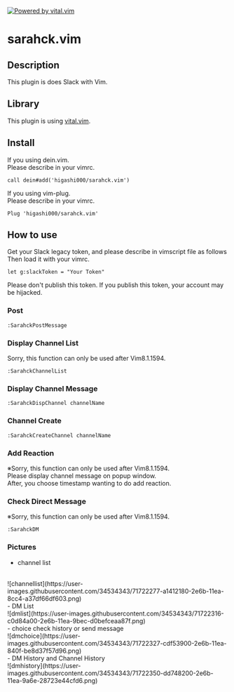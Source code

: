 [![Powered by vital.vim](https://img.shields.io/badge/powered%20by-vital.vim-80273f.svg)](https://github.com/vim-jp/vital.vim)

# sarahck.vim

## Description
This plugin is does Slack with Vim.<br>

## Library
This plugin is using [vital.vim](https://github.com/vim-jp/vital.vim).<br>

## Install
If you using dein.vim.<br>
Please describe in your vimrc.<br>
```
call dein#add('higashi000/sarahck.vim')
```

If you using vim-plug.<br>
Please describe in your vimrc.<br>
```
Plug 'higashi000/sarahck.vim'
```

## How to use
Get your Slack legacy token, and please describe in vimscript file as follows<br>
Then load it with your vimrc.<br>
```
let g:slackToken = "Your Token"
```
Please don't publish this token.
If you publish this token, your account may be hijacked.

### Post
```
:SarahckPostMessage
```

### Display Channel List
Sorry, this function can only be used after Vim8.1.1594.
```
:SarahckChannelList
```

### Display Channel Message
```
:SarahckDispChannel channelName
```

### Channel Create
```
:SarahckCreateChannel channelName
```

### Add Reaction
※Sorry, this function can only be used after Vim8.1.1594.<br>
Please display channel message on popup window.<br>
After, you choose timestamp wanting to do add reaction.<br>

### Check Direct Message
※Sorry, this function can only be used after Vim8.1.1594.<br>

```
:SarahckDM
```

### Pictures
- channel list
<br>
![channellist](https://user-images.githubusercontent.com/34534343/71722277-a1412180-2e6b-11ea-8cc4-a37df66df603.png)
<br>
- DM List
<br>
![dmlist](https://user-images.githubusercontent.com/34534343/71722316-c0d84a00-2e6b-11ea-9bec-d0befceaa87f.png)
<br>
- choice check history or send message
<br>
![dmchoice](https://user-images.githubusercontent.com/34534343/71722327-cdf53900-2e6b-11ea-840f-be8d37f57d96.png)
<br>
- DM History and Channel History
<br>
![dmhistory](https://user-images.githubusercontent.com/34534343/71722350-dd748200-2e6b-11ea-9a6e-28723e44cfd6.png)
<br>

